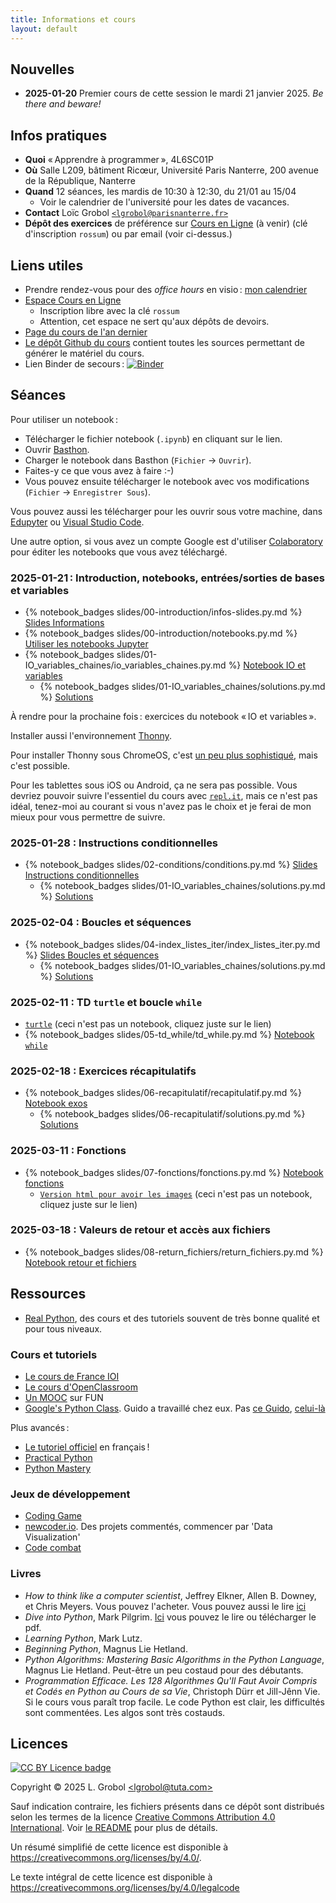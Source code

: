 ```yaml
---
title: Informations et cours
layout: default
---
```


<!-- LTeX: language=fr" -->


## Nouvelles

- **2025-01-20** Premier cours de cette session le mardi 21 janvier 2025. *Be there and beware!*


## Infos pratiques

- **Quoi** « Apprendre à programmer », 4L6SC01P
- **Où** Salle L209, bâtiment Ricœur, Université Paris Nanterre, 200 avenue de la République,
  Nanterre
- **Quand** 12 séances, les mardis de 10:30 à 12:30, du 21/01 au 15/04
  - Voir le calendrier de l'université pour les dates de vacances.
- **Contact** Loïc Grobol [`<lgrobol@parisnanterre.fr>`](mailto:lgrobol@parisnanterre.fr)
- **Dépôt des exercices** de préférence sur [Cours en
  Ligne](https://coursenligne.parisnanterre.fr/course/view.php?id=7736) (à venir) (clé d'inscription
  `rossum`) ou par email (voir ci-dessus.)

## Liens utiles

- Prendre rendez-vous pour des *office hours* en visio : [mon
  calendrier](https://calendar.app.google/N9oW2c9BzhXsWrrv9)
- [Espace Cours en Ligne](](https://coursenligne.parisnanterre.fr/course/view.php?id=7736))
  - Inscription libre avec la clé `rossum`
  - Attention, cet espace ne sert qu'aux dépôts de devoirs.
- [Page du cours de l'an dernier]({{site.url}}{{site.baseurl}}/2024)
- [Le dépôt Github du cours](https://github.com/LoicGrobol/apprendre-programmer/) contient toutes
  les sources permettant de générer le matériel du cours.
- Lien Binder de secours :
  [![Binder]({{site.binder_host}}/badge_logo.svg)]({{site.binder_host}}/v2/gh/LoicGrobol/apprendre-programmer/main)


## Séances

<!-- **ATTENTION** : Les liens hypertextes ci-dessous mènent vers des versions statiques des notebooks.
C'est pratique en cas de problème, mais pour suivre le cours et faire les exercices, il faut ouvrir
les versions interactives sur Binder.

<strong>Pour ouvrir les versions interactives, cliquez sur les boutons ![Launch in Binder
  badge](https://mybinder.org/badge_logo.svg)</strong>.

Une fois dans Binder, vous pouvez récupérer votre travail sous forme de fichier ipynb dans le menu
`File` →  `Download as` → `Notebook (ipynb)` et vous pouvez ouvrir un fichier ipynb qui est votre
machine avec `File` → `Open…` → `Upload` (en haut à droite) → `Upload` (à côté du nom de fichier). -->

Pour utiliser un notebook :

- Télécharger le fichier notebook (`.ipynb`) en cliquant sur le lien.
- Ouvrir [Basthon](https://notebook.basthon.fr/).
- Charger le notebook dans Basthon (`Fichier` → `Ouvrir`).
- Faites-y ce que vous avez à faire :-)
- Vous pouvez ensuite télécharger le notebook avec vos modifications (`Fichier` → `Enregistrer
  Sous`).

Vous pouvez aussi les télécharger pour les ouvrir sous votre machine, dans
[Edupyter](https://www.edupyter.net/) ou [Visual Studio Code](https://code.visualstudio.com/).

Une autre option, si vous avez un compte Google est d'utiliser
[Colaboratory](https://colab.research.google.com/) pour éditer les notebooks que vous avez
téléchargé.

### 2025-01-21 : Introduction, notebooks, entrées/sorties de bases et variables

- {% notebook_badges slides/00-introduction/infos-slides.py.md %}
  [Slides Informations]({{site.url}}{{site.baseurl}}/slides/00-introduction/infos-slides.py.ipynb)
- {% notebook_badges slides/00-introduction/notebooks.py.md %}
  [Utiliser les notebooks Jupyter]({{site.url}}{{site.baseurl}}/slides/00-introduction/notebooks.py.ipynb)
- {% notebook_badges slides/01-IO_variables_chaines/io_variables_chaines.py.md %}
  [Notebook IO et variables]({{site.url}}{{site.baseurl}}/slides/01-IO_variables_chaines/io_variables_chaines.py.ipynb)
  - {% notebook_badges slides/01-IO_variables_chaines/solutions.py.md %}
      [Solutions]({{site.url}}{{site.baseurl}}/slides/01-IO_variables_chaines/solutions.py.ipynb)

À rendre pour la prochaine fois : exercices du notebook « IO et variables ».

Installer aussi l'environnement [Thonny](https://thonny.org).

Pour installer Thonny sous ChromeOS, c'est [un peu plus
sophistiqué](https://boldidea.org/static/thonny/chromebook.html), mais c'est possible.

Pour les tablettes sous iOS ou Android, ça ne sera pas possible. Vous devriez pouvoir suivre
l'essentiel du cours avec [`repl.it`](https://repl.it), mais ce n'est pas idéal, tenez-moi au
courant si vous n'avez pas le choix et je ferai de mon mieux pour vous permettre de suivre.

### 2025-01-28 : Instructions conditionnelles

- {% notebook_badges slides/02-conditions/conditions.py.md %}
  [Slides Instructions conditionnelles]({{site.url}}{{site.baseurl}}/slides/02-conditions/conditions.py.ipynb)
  - {% notebook_badges slides/01-IO_variables_chaines/solutions.py.md %}
      [Solutions]({{site.url}}{{site.baseurl}}/slides/02-conditions/solutions.py.ipynb)

### 2025-02-04 : Boucles et séquences

- {% notebook_badges slides/04-index_listes_iter/index_listes_iter.py.md %}
  [Slides Boucles et séquences]({{site.url}}{{site.baseurl}}/slides/04-index_listes_iter/index_listes_iter.py.ipynb)
  - {% notebook_badges slides/01-IO_variables_chaines/solutions.py.md %}
      [Solutions]({{site.url}}{{site.baseurl}}/slides/04-index_listes_iter/solutions.py.ipynb)

### 2025-02-11 : TD `turtle` et boucle `while` 

- [`turtle`]({{site.url}}{{site.baseurl}}/slides/03-turtle/turtle.py.html) (ceci n'est pas un
  notebook, cliquez juste sur le lien)
- {% notebook_badges slides/05-td_while/td_while.py.md %}
  [Notebook `while`]({{site.url}}{{site.baseurl}}/slides/05-td_while/td_while.py.ipynb)

### 2025-02-18 : Exercices récapitulatifs

- {% notebook_badges slides/06-recapitulatif/recapitulatif.py.md %}
  [Notebook exos]({{site.url}}{{site.baseurl}}/slides/06-recapitulatif/recapitulatif.py.ipynb)
  - {% notebook_badges slides/06-recapitulatif/solutions.py.md %}
    [Solutions]({{site.url}}{{site.baseurl}}/slides/06-recapitulatif/solutions.py.ipynb)

### 2025-03-11 : Fonctions

- {% notebook_badges slides/07-fonctions/fonctions.py.md %}
  [Notebook fonctions]({{site.url}}{{site.baseurl}}/slides/07-fonctions/fonctions.py.ipynb)
  - [`Version html pour avoir les
  images`]({{site.url}}{{site.baseurl}}/slides/07-fonctions/fonctions.py.html) (ceci n'est pas un
  notebook, cliquez juste sur le lien)

### 2025-03-18 : Valeurs de retour et accès aux fichiers

- {% notebook_badges slides/08-return_fichiers/return_fichiers.py.md %} [Notebook retour et
  fichiers]({{site.url}}{{site.baseurl}}/slides/08-return_fichiers/return_fichiers.py.ipynb)

## Ressources

- [Real Python](https://realpython.com), des cours et des tutoriels souvent de très bonne qualité et
  pour tous niveaux.

### Cours et tutoriels

- [Le cours de France IOI](https://www.france-ioi.org/algo/chapters.php)
- [Le cours d'OpenClassroom](https://openclassrooms.com/fr/courses/7168871-apprenez-les-bases-du-langage-python)
- [Un MOOC](https://www.fun-mooc.fr/fr/cours/apprendre-a-coder-avec-python/) sur FUN
- [Google's Python Class](https://developers.google.com/edu/python/). Guido a travaillé chez eux.
  Pas [ce
  Guido](http://vignette2.wikia.nocookie.net/pixar/images/1/10/Guido.png/revision/latest?cb=20140314012724),
  [celui-là](https://en.wikipedia.org/wiki/Guido_van_Rossum)

Plus avancés :

- [Le tutoriel officiel](https://docs.python.org/fr/3/tutorial/) en français !
- [Practical Python](https://dabeaz-course.github.io/practical-python/Notes/Contents.html)
- [Python Mastery](https://github.com/dabeaz-course/python-mastery)

### Jeux de développement

- [Coding Game](https://www.codingame.com/home)
- [newcoder.io](http://newcoder.io/). Des projets commentés, commencer par 'Data Visualization'
- [Code combat](https://codecombat.com/)

### Livres

- *How to think like a computer scientist*, Jeffrey Elkner, Allen B. Downey, et Chris Meyers. Vous
  pouvez l'acheter. Vous pouvez aussi le lire
  [ici](http://openbookproject.net/thinkcs/python/english3e/)
- *Dive into Python*, Mark Pilgrim. [Ici](http://www.diveintopython3.net/) vous pouvez le lire ou
  télécharger le pdf.
- *Learning Python*, Mark Lutz.
- *Beginning Python*, Magnus Lie Hetland.
- *Python Algorithms: Mastering Basic Algorithms in the Python Language*, Magnus Lie Hetland.
  Peut-être un peu costaud pour des débutants.
- *Programmation Efficace. Les 128 Algorithmes Qu'Il Faut Avoir Compris et Codés en Python au Cours
  de sa Vie*, Christoph Dürr et Jill-Jênn Vie. Si le cours vous paraît trop facile. Le code Python
  est clair, les difficultés sont commentées. Les algos sont très costauds.

## Licences

[![CC BY Licence
badge](https://i.creativecommons.org/l/by/4.0/88x31.png)](http://creativecommons.org/licenses/by/4.0/)

Copyright © 2025 L. Grobol [\<lgrobol@tuta.com\>](mailto:lgrobol@tuta.com)

Sauf indication contraire, les fichiers présents dans ce dépôt sont distribués selon les termes de
la licence [Creative Commons Attribution 4.0
International](https://creativecommons.org/licenses/by/4.0/). Voir [le README](README.md#Licences)
pour plus de détails.

 Un résumé simplifié de cette licence est disponible à
 <https://creativecommons.org/licenses/by/4.0/>.

 Le texte intégral de cette licence est disponible à
 <https://creativecommons.org/licenses/by/4.0/legalcode>
